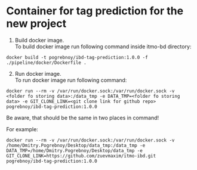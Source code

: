 # Container for tag prediction for the new project

1. Build docker image. \
   To build docker image run following command inside itmo-bd directory:

```commandline
docker build -t pogrebnoy/ibd-tag-prediction:1.0.0 -f ./pipeline/docker/Dockerfile .
```

2. Run docker image. \
   To run docker image run following command:

```commandline
docker run --rm -v /var/run/docker.sock:/var/run/docker.sock -v <folder fo storing data>:/data_tmp -e DATA_TMP=<folder fo storing data> -e GIT_CLONE_LINK=<git clone link for github repo> pogrebnoy/ibd-tag-prediction:1.0.0
```

Be aware, that <folder fo storing data> should be the same in two places in command!

For example:

```commandline
docker run --rm -v /var/run/docker.sock:/var/run/docker.sock -v /home/Dmitry.Pogrebnoy/Desktop/data_tmp:/data_tmp -e DATA_TMP=/home/Dmitry.Pogrebnoy/Desktop/data_tmp -e GIT_CLONE_LINK=https://github.com/zuevmaxim/itmo-ibd.git pogrebnoy/ibd-tag-prediction:1.0.0
```
